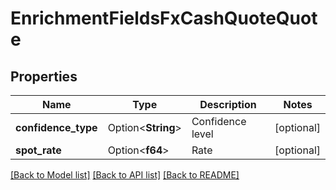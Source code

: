 # EnrichmentFieldsFxCashQuoteQuote

## Properties

Name | Type | Description | Notes
------------ | ------------- | ------------- | -------------
**confidence_type** | Option<**String**> | Confidence level | [optional]
**spot_rate** | Option<**f64**> | Rate | [optional]

[[Back to Model list]](../README.md#documentation-for-models) [[Back to API list]](../README.md#documentation-for-api-endpoints) [[Back to README]](../README.md)


